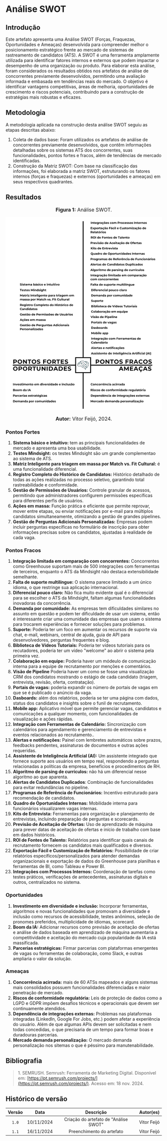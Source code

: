# Análise SWOT

## Introdução

Este artefato apresenta uma Análise SWOT (Forças, Fraquezas, Oportunidades e Ameaças) desenvolvida para compreender melhor o posicionamento estratégico frente ao mercado de sistemas de rastreamento de candidatos (ATS). A SWOT é uma ferramenta amplamente utilizada para identificar fatores internos e externos que podem impactar o desempenho de uma organização ou produto. Para elaborar esta análise, foram considerados os resultados obtidos nos artefatos de análise de concorrentes previamente desenvolvidos, permitindo uma avaliação informada e embasada em tendências reais do mercado. O objetivo é identificar vantagens competitivas, áreas de melhoria, oportunidades de crescimento e riscos potenciais, contribuindo para a construção de estratégias mais robustas e eficazes.

## Metodologia

A metodologia aplicada na construção desta análise SWOT seguiu as etapas descritas abaixo:

1. Coleta de dados base: Foram utilizados os artefatos de análise de concorrentes previamente desenvolvidos, que contêm informações detalhadas sobre os sistemas ATS dos concorrentes, suas funcionalidades, pontos fortes e fracos, além de tendências de mercado identificadas.
2. Construção da Matriz SWOT: Com base na classificação das informações, foi elaborada a matriz SWOT, estruturando os fatores internos (forças e fraquezas) e externos (oportunidades e ameaças) em seus respectivos quadrantes. 

## Resultados

<center>

<font size="3"><p><b>Figura 1:</b> Análise SWOT.</p></font>

![SWOT](../assets/SWOT.png)

<font size="3"><p><b>Autor:</b> Vitor Feijó, 2024.</p></font>

</center>

### Pontos Fortes

1. **Sistema básico e intuitivo:** tem as principais funcionalidades de mercado e apresenta uma boa usabilidade.
2. **Testes Mindsight:** os testes Mindsight são um grande complementao ao sistema de ATS.
3. **Matriz Inteligente para triagem em massa por Match vs. Fit Cultural:** é uma funcionalidade diferencial. 
4. **Registro Completo do Histórico de Candidatos:** Histórico detalhado de todas as ações realizadas no processo seletivo, garantindo total rastreabilidade e conformidade.
5. **Gestão de Permissões de Usuários:** Controle granular de acessos, permitindo que administradores configurem permissões específicas para diferentes perfis de usuários.
6. **Ações em massa:** Função prática e eficiente que permite reprovar, mover entre etapas, ou enviar notificações por e-mail para múltiplos candidatos simultaneamente, otimizando a gestão de grandes pipelines.
7. **Gestão de Perguntas Adicionais Personalizadas:** Empresas podem incluir perguntas específicas no formulário de inscrição para obter informações precisas sobre os candidatos, ajustadas à realidade de cada vaga.

### Pontos Fracos

1. **Integração limitada em comparação com concorrentes:** Concorrentes como Greenhouse suportam mais de 500 integrações com ferramentas de terceiros, enquanto o ATS da Mindsight não destaca extensibilidade semelhante. 
2. **Falta de suporte multilíngue:** O sistema parece limitado a um único idioma, o que restringe sua aplicação internacional.
3. **Diferencial pouco claro:** Não fica muito evidente qual é o diferencial para se escolher o ATS da Mindsight, faltam algumas funcionalidades inovadoras da concorrência.
4. **Demanda por comunidade:** As empresas tem dificuldades similares no assunto em questão e podem ter dificuldade de usar um sistema, então é interessante criar uma comunidade das empresas que usam o sistema para trocarem experiências e fornecer soluções para problemas.
5. **Suporte:** Poderia ter um foco em aumentar os recursos de suporte via chat, e-mail, webinars, central de ajuda, guia de API para desenvolvedores, perguntas frequentes e blog.
6. **Biblioteca de Vídeos Tutoriais:** Poderia ter vídeos tutoriais para os recutadores, poderia ter um vídeo "welcome" ao abrir o sistema pela primeira vez. 
7. **Colaboração em equipe:** Poderia haver um módeulo de comunicação interna para a equipe de recrutamento por menções e comentários. 
8. **Visão de Pipeline** Poderia haver um como se fosse uma visualização CRM dos condidatos mostrando o estágio de cada candidato (triagem, entrevista, revisão, oferta, contratação).
9. **Portais de vagas:** poderia expandir os número de portais de vagas em que se é publicado o anúncio da vaga. 
10. **Dasboards:** além dos relatórios, poderia se ter uma página com dados, status dos candidatos e insights sobre o funil de recrutamento.  
11. **Mobile app:** Aplicativo móvel que permite gerenciar vagas, candidatos e comunicações a qualquer momento, com funcionalidades de visualização e ações rápidas.
12. **Integração com Ferramentas de Calendário:** Sincronização com calendários para agendamento e gerenciamento de entrevistas e eventos relacionados ao recrutamento..
13. **Alertas e notificações:** Painel com lembretes automáticos sobre prazos, feedbacks pendentes, assinaturas de documentos e outras ações requeridas.
14. **Assistente de Inteligência Artificial (AI):** Um assistente integrado que fornece suporte aos usuários em tempo real, respondendo a perguntas relacionadas a políticas da empresa, benefícios e procedimentos de RH.
15. **Algoritmo de parsing de currículos:** não há um diferencial nesse algoritmo ao que aparenta. 
16. **Alertas de Candidatos Duplicados**: Combinação de funcionalidades para evitar redundâncias no pipeline.
17. **Programas de Referência de Funcionários:** Incentivo estruturado para recomendação de candidatos.
18. **Quadro de Oportunidades Internas:** Mobilidade interna para funcionários visualizarem vagas internas.
19. **Kits de Entrevista:** Ferramentas para organização e planejamento de entrevistas, incluindo preparação de perguntas e scorecards.
20. **Previsão de Aceitação de Ofertas:** Uso de aprendizado de máquina para prever datas de aceitação de ofertas e início de trabalho com base em dados históricos.
21. **ROI de Fontes de Talento:** Relatórios para identificar quais canais de recrutamento fornecem os candidatos mais qualificados e diversos.
22. **Exportação Fácil e Customização de Relatórios:** Possibilidade de criar relatórios específicos/personalizados para atender demandas organizacionais e exportação de dados do Greenhouse para planilhas e ferramentas de BI, como Tableau e Power BI.
23. **Integrações com Processos Internos:** Coordenação de tarefas como testes práticos, verificações de antecedentes, assinaturas digitais e outros, centralizados no sistema.

### Oportunidades

1. **Investimento em diversidade e inclusão:** Incorporar ferramentas, algoritmos e novas funcionalidades que promovam a diversidade e inclusão como recursos de acessibilidade, testes anônimos, seleção de pronomes preferidos, multiplicidade de idiomas, scorecard. 
2. **Boom da IA:** Adicionar recursos como previsão de aceitação de ofertas e análise de dados baseada em aprendizado de máquina aumentaria a competitividade e aceitação do mercado cuja popularidade da IA está massificada. 
3. **Parcerias estratégicas:** Firmar parcerias com plataformas emergentes de vagas ou ferramentas de colaboração, como Slack, e outras ampliaria o valor da solução.

### Ameaças

1. **Concorrência acirrada:** mais de 60 ATSs mapeados e alguns sistemas mais consolidados possuem funcionalidades diferenciadas e maior penetração de mercado.
2. **Riscos de conformidade regulatória:** Leis de proteção de dados como a LGPD e GDPR impõem desafios técnicos e operacionais que devem ser continuamente atendidos.
3. **Dependência de integrações externas:** Problemas nas plataformas integradas (LinkedIn, Google For Jobs, etc.) podem afetar a experiência do usuário. Além de que algumas APIs devem ser solicitadas e nem todas concedidas, o que precisaria de um tempo para formar boas e duradouras parcerias.
4. **Mercado demanda personalização:** O mercado demanda personalização nos sitemas o que é péssimo para manutenabilidade.

## Bibliografia

></a> 1. SEMRUSH. Semrush: Ferramenta de Marketing Digital. Disponível em: [https://pt.semrush.com/projects/](https://pt.semrush.com/projects/). Acesso em: 18 nov. 2024.

## Histórico de versão

| Versão | Data | Descrição | Autor(es) |
| :-: | :-: | :-: | :-: |
| `1.0` | 10/11/2024 | Criação do artefato de "Análise SWOT" | Vitor Feijó |
| `1.1` | 16/11/2024 | Preenchimento do artefato | Vitor Feijó |
